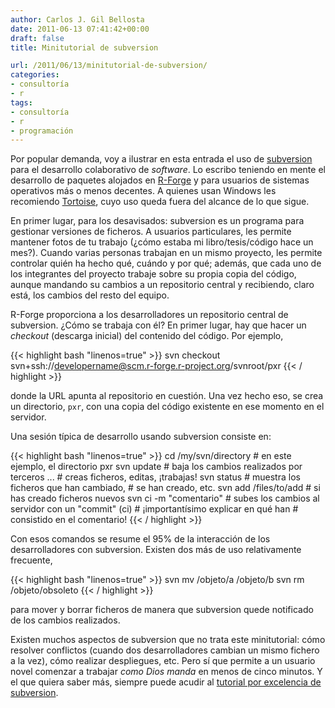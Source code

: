 ```yaml
---
author: Carlos J. Gil Bellosta
date: 2011-06-13 07:41:42+00:00
draft: false
title: Minitutorial de subversion

url: /2011/06/13/minitutorial-de-subversion/
categories:
- consultoría
- r
tags:
- consultoría
- r
- programación
---
```


Por popular demanda, voy a ilustrar en esta entrada el uso de [subversion ](http://subversion.apache.org/)para el desarrollo colaborativo de _software_. Lo escribo teniendo en mente el desarrollo de paquetes alojados en [R-Forge](https://r-forge.r-project.org/) y para usuarios de sistemas operativos más o menos decentes. A quienes usan Windows les recomiendo [Tortoise](http://tortoisesvn.tigris.org/), cuyo uso queda fuera del alcance de lo que sigue.

En primer lugar, para los desavisados: subversion es un programa para gestionar versiones de ficheros. A usuarios particulares, les permite mantener fotos de tu trabajo (¿cómo estaba mi libro/tesis/código hace un mes?). Cuando varias personas trabajan en un mismo proyecto, les permite controlar quién ha hecho qué, cuándo y por qué; además, que cada uno de los integrantes del proyecto trabaje sobre su propia copia del código, aunque mandando su cambios a un repositorio central y recibiendo, claro está, los cambios del resto del equipo.

R-Forge proporciona a los desarrolladores un repositorio central de subversion. ¿Cómo se trabaja con él? En primer lugar, hay que hacer un _checkout_ (descarga inicial) del contenido del código. Por ejemplo,

{{< highlight bash "linenos=true" >}}
svn checkout svn+ssh://developername@scm.r-forge.r-project.org/svnroot/pxr
{{< / highlight >}}

donde la URL apunta al repositorio en cuestión. Una vez hecho eso, se crea un directorio, `pxr`, con una copia del código existente en ese momento en el servidor.

Una sesión típica de desarrollo usando subversion consiste en:



{{< highlight bash "linenos=true" >}}
    cd /my/svn/directory      # en este ejemplo, el directorio pxr
    svn update                # baja los cambios realizados por terceros
    ...                       # creas ficheros, editas, ¡trabajas!
    svn status                # muestra los ficheros que han cambiado,
                              # se han creado, etc.
    svn add /files/to/add     # si has creado ficheros nuevos
    svn ci -m "comentario"    # subes los cambios al servidor con un "commit" (ci)
                              # ¡importantísimo explicar en qué han
                              # consistido en el comentario!
{{< / highlight >}}


Con esos comandos se resume el 95% de la interacción de los desarrolladores con subversion. Existen dos más de uso relativamente frecuente,



{{< highlight bash "linenos=true" >}}
svn mv /objeto/a  /objeto/b
svn rm /objeto/obsoleto
{{< / highlight >}}


para mover y borrar ficheros de manera que subversion quede notificado de los cambios realizados.

Existen muchos aspectos de subversion que no trata este minitutorial: cómo resolver conflictos (cuando dos desarrolladores cambian un mismo fichero a la vez), cómo realizar despliegues, etc. Pero sí que permite a un usuario novel comenzar a trabajar _como Dios manda_ en menos de cinco minutos. Y el que quiera saber más, siempre puede acudir al [tutorial por excelencia de subversion](http://svnbook.red-bean.com/nightly/en/svn.tour.cycle.html).
